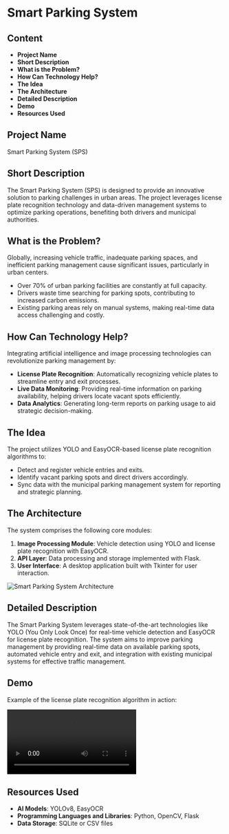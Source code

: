# Smart Parking System

## Content
- **Project Name**
- **Short Description**
- **What is the Problem?**
- **How Can Technology Help?**
- **The Idea**
- **The Architecture**
- **Detailed Description**
- **Demo**
- **Resources Used**

## Project Name
Smart Parking System (SPS)

## Short Description
The Smart Parking System (SPS) is designed to provide an innovative solution to parking challenges in urban areas. The project leverages license plate recognition technology and data-driven management systems to optimize parking operations, benefiting both drivers and municipal authorities.

## What is the Problem?
Globally, increasing vehicle traffic, inadequate parking spaces, and inefficient parking management cause significant issues, particularly in urban centers.

- Over 70% of urban parking facilities are constantly at full capacity.
- Drivers waste time searching for parking spots, contributing to increased carbon emissions.
- Existing parking areas rely on manual systems, making real-time data access challenging and costly.

## How Can Technology Help?
Integrating artificial intelligence and image processing technologies can revolutionize parking management by:

- **License Plate Recognition**: Automatically recognizing vehicle plates to streamline entry and exit processes.
- **Live Data Monitoring**: Providing real-time information on parking availability, helping drivers locate vacant spots efficiently.
- **Data Analytics**: Generating long-term reports on parking usage to aid strategic decision-making.

## The Idea
The project utilizes YOLO and EasyOCR-based license plate recognition algorithms to:

- Detect and register vehicle entries and exits.
- Identify vacant parking spots and direct drivers accordingly.
- Sync data with the municipal parking management system for reporting and strategic planning.

## The Architecture
The system comprises the following core modules:

1. **Image Processing Module**: Vehicle detection using YOLO and license plate recognition with EasyOCR.
2. **API Layer**: Data processing and storage implemented with Flask.
3. **User Interface**: A desktop application built with Tkinter for user interaction.

![Smart Parking System Architecture](https://github.com/user/repository_name/raw/main/Smart-Parking-System-Images/Smart%20Parking%20System.png)

## Detailed Description
The Smart Parking System leverages state-of-the-art technologies like YOLO (You Only Look Once) for real-time vehicle detection and EasyOCR for license plate recognition. The system aims to improve parking management by providing real-time data on available parking spots, automated vehicle entry and exit, and integration with existing municipal systems for effective traffic management.

## Demo
Example of the license plate recognition algorithm in action:

![SPS Demo](https://github.com/user/repository_name/raw/main/Smart-Parking-System-Images/SPS.mp4)

## Resources Used
- **AI Models**: YOLOv8, EasyOCR
- **Programming Languages and Libraries**: Python, OpenCV, Flask
- **Data Storage**: SQLite or CSV files
